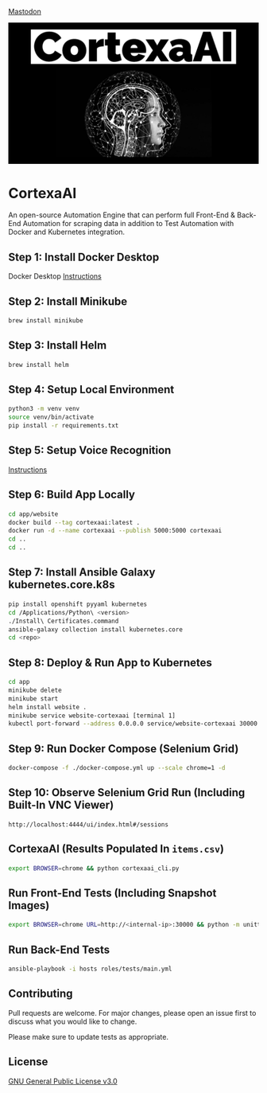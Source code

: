 <a rel="me" href="https://defcon.social/@kevinthomas">Mastodon</a>
<a rel="me" href="https://ioc.exchange/@kevinthomas"></a>
<a rel="me" href="https://infosec.exchange/@kevinthomas"></a>
<a rel="me" href="https://windows11sucks.com/@kevinthomas"></a>

![image](https://github.com/mytechnotalent/CortexaAI/blob/main/CortexaAI.jpg?raw=true)

# CortexaAI
An open-source Automation Engine that can perform full Front-End & Back-End Automation for scraping data in addition to Test Automation with Docker and Kubernetes integration.

## Step 1: Install Docker Desktop
Docker Desktop [Instructions](https://docs.docker.com/desktop/mac/install)

## Step 2: Install Minikube
```bash
brew install minikube
```

## Step 3: Install Helm
```bash
brew install helm
```

## Step 4: Setup Local Environment
```bash
python3 -m venv venv
source venv/bin/activate
pip install -r requirements.txt
```

## Step 5: Setup Voice Recognition
[Instructions](https://support.apple.com/en-us/HT210539)

## Step 6: Build App Locally
```bash
cd app/website
docker build --tag cortexaai:latest .
docker run -d --name cortexaai --publish 5000:5000 cortexaai
cd ..
cd ..
```

## Step 7: Install Ansible Galaxy kubernetes.core.k8s
```bash
pip install openshift pyyaml kubernetes
cd /Applications/Python\ <version>
./Install\ Certificates.command
ansible-galaxy collection install kubernetes.core
cd <repo>
```

## Step 8: Deploy & Run App to Kubernetes
```bash
cd app
minikube delete
minikube start
helm install website .
minikube service website-cortexaai [terminal 1]
kubectl port-forward --address 0.0.0.0 service/website-cortexaai 30000:80 [terminal 2]
```

## Step 9: Run Docker Compose (Selenium Grid)
```bash
docker-compose -f ./docker-compose.yml up --scale chrome=1 -d
```

## Step 10: Observe Selenium Grid Run (Including Built-In VNC Viewer)
```
http://localhost:4444/ui/index.html#/sessions
```

## CortexaAI (Results Populated In `items.csv`)
```bash
export BROWSER=chrome && python cortexaai_cli.py
```

## Run Front-End Tests (Including Snapshot Images)
```bash
export BROWSER=chrome URL=http://<internal-ip>:30000 && python -m unittest discover
```

## Run Back-End Tests
```bash
ansible-playbook -i hosts roles/tests/main.yml
```

## Contributing
Pull requests are welcome. For major changes, please open an issue first to discuss what you would like to change.

Please make sure to update tests as appropriate.

## License
[GNU General Public License v3.0](https://www.gnu.org/licenses/gpl-3.0.en.html)
